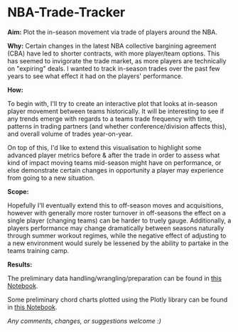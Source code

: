 # NBA-Trade-Tracker

**Aim:**
Plot the in-season movement via trade of players around the NBA.

**Why:**
Certain changes in the latest NBA collective bargining agreement (CBA) have led to shorter contracts, with more player/team options. This has seemed to invigorate the trade market, as more players are technically on "expiring" deals. I wanted to track in-season trades over the past few years to see what effect it had on the players' performance.

**How:**

To begin with, I'll try to create an interactive plot that looks at in-season player movement between teams historically. It will be interesting to see if any trends emerge with regards to a teams trade frequency with time, patterns in trading partners (and whether conference/division affects this), and overall volume of trades year-on-year.

On top of this, I'd like to extend this visualisation to highlight some advanced player metrics before & after the trade in order to assess what kind of impact moving teams mid-season might have on performance, or else demonstrate certain changes in opportunity a player may experience from going to a new situation.

**Scope:**

Hopefully I'll eventually extend this to off-season moves and acquisitions, however with generally more
roster turnover in off-seasons the effect on a single player (changing teams) can be harder to truely gauge. Additionally, a players performance may change dramatically between seasons naturally through summer workout regimes, while the negative effect of adjusting to a new environment would surely be lessened by the ability to partake in the teams training camp.

**Results:**

The preliminary data handling/wrangling/preparation can be found in [this Notebook](https://github.com/tttgm/NBA-Trade-Tracker/blob/master/NBA-trade-tracker-chart.ipynb).

Some preliminary chord charts plotted using the Plotly library can be found in [this Notebook](https://github.com/tttgm/NBA-Trade-Tracker/blob/master/chord_diagram_plotly.ipynb).

*Any comments, changes, or suggestions welcome :)*
